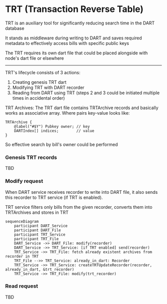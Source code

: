 # TRT (Transaction Reverse Table)

TRT is an auxiliary tool for significantly reducing search time in the DART database

It stands as middleware during writing to DART and saves required metadata to effectively access bills with specific public keys

The TRT requires its own dart file that could be placed alongside with node's dart file or elsewhere

---

TRT's lifecycle consists of 3 actions:
1. Creating genesis TRT dart
2. Modifying TRT with DART recorder
3. Reading from DART using TRT (steps 2 and 3 could be initiated multiple times in accidental order)

TRT Archives:
The TRT dart file contains TRTArchive records and basically works as associative array. Where pairs key-value   looks like:
```
TRTArchive {
    @label("#$Y") Pubkey owner; // key
    DARTIndex[] indices;        // value
}
```
So effective search by bill's owner could be performed

### Genesis TRT records

TBD

### Modify request

When DART service receives recorder to write into DART file, it also sends this recorder to TRT service (if TRT is enabled).

TRT service filters only bills from the given recorder, converts them into TRTArchives and stores in TRT

```mermaid
sequenceDiagram
    participant DART_Service
    participant DART_File
    participant TRT_Service
    participant TRT_File
    DART_Service ->> DART_File: modify(recorder)
    DART_Service ->> TRT_Service: [if TRT enabled] send(recorder)
    TRT_Service ->> TRT_File: fetch already existent archives from recorder in TRT
    TRT_File -->> TRT_Service: already_in_dart: Recorder
    TRT_Service ->> TRT_Service: createTRTUpdateRecorder(recorder, already_in_dart, &trt_recorder)
    TRT_Service ->> TRT_File: modify(trt_recorder)
```

### Read request

TBD